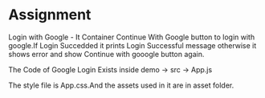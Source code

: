 # Assignment
Login with Google - It Container Continue With Google button to login with google.If Login Succedded it prints Login Successful message otherwise it shows error and show Continue with gooogle button again.

The Code of Google Login Exists inside  demo -> src -> App.js

The style file is App.css.And the assets used in it are in asset folder.

